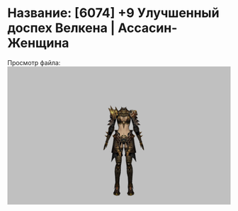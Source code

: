 # Название: [6074] +9 Улучшенный доспех Велкена | Ассасин-Женщина

Просмотр файла:
![p070021.png](p070021.png)